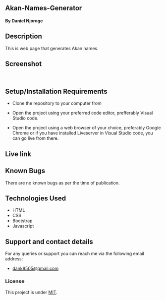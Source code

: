 ## Akan-Names-Generator
#### By Daniel Njoroge
## Description
This is web  page that generates Akan names.
## Screenshot
<img src="" alt="">
<img src="" alt="">

## Setup/Installation Requirements
* Clone the repository to your computer from 
     
* Open the project using your preferred code editor, prefferably Visual Studio code.
* Open the project using a web browser of your choice, preferably Google Chrome or if you have installed Liveserver in Visual Studio code, you can go live from there.
## Live link
     
## Known Bugs
There are no known bugs as per the time of publication. 
## Technologies Used
* HTML
* CSS
* Bootstrap
* Javascript

## Support and contact details
For any queries or support you can reach me via the following email address:
* dank8505@gmail.com
### License
This project is under [MIT](LICENSE).
